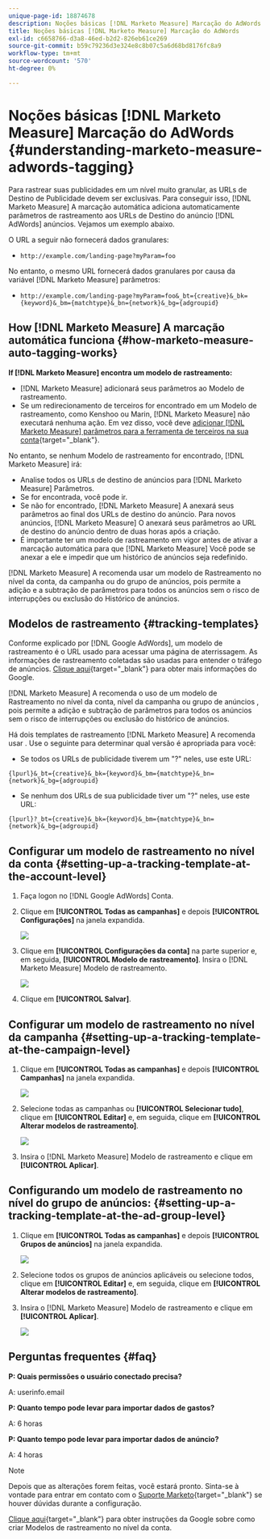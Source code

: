 ```yaml
---
unique-page-id: 18874678
description: Noções básicas [!DNL Marketo Measure] Marcação do AdWords - [!DNL Marketo Measure] - Documentação do produto
title: Noções básicas [!DNL Marketo Measure] Marcação do AdWords
exl-id: c6658766-d3a8-46ed-b2d2-826eb61ce269
source-git-commit: b59c79236d3e324e8c8b07c5a6d68bd8176fc8a9
workflow-type: tm+mt
source-wordcount: '570'
ht-degree: 0%

---
```


# Noções básicas [!DNL Marketo Measure] Marcação do AdWords {#understanding-marketo-measure-adwords-tagging}

Para rastrear suas publicidades em um nível muito granular, as URLs de Destino de Publicidade devem ser exclusivas. Para conseguir isso, [!DNL Marketo Measure] A marcação automática adiciona automaticamente parâmetros de rastreamento aos URLs de Destino do anúncio [!DNL AdWords] anúncios. Vejamos um exemplo abaixo.

O URL a seguir não fornecerá dados granulares:

* `http://example.com/landing-page?myParam=foo`

No entanto, o mesmo URL fornecerá dados granulares por causa da variável [!DNL Marketo Measure] parâmetros:

* `http://example.com/landing-page?myParam=foo&_bt={creative}&_bk={keyword}&_bm={matchtype}&_bn={network}&_bg={adgroupid}`

## How [!DNL Marketo Measure] A marcação automática funciona {#how-marketo-measure-auto-tagging-works}

**If [!DNL Marketo Measure] encontra um modelo de rastreamento:**

* [!DNL Marketo Measure] adicionará seus parâmetros ao Modelo de rastreamento.
* Se um redirecionamento de terceiros for encontrado em um Modelo de rastreamento, como Kenshoo ou Marin, [!DNL Marketo Measure] não executará nenhuma ação. Em vez disso, você deve [adicionar [!DNL Marketo Measure] parâmetros para a ferramenta de terceiros na sua conta](/help/api-connections/utilizing-marketo-measures-api-connections/how-bid-management-tools-affect-marketo-measure.md){target=&quot;_blank&quot;}.

No entanto, se nenhum Modelo de rastreamento for encontrado, [!DNL Marketo Measure] irá:

* Analise todos os URLs de destino de anúncios para [!DNL Marketo Measure] Parâmetros.
* Se for encontrada, você pode ir.
* Se não for encontrado, [!DNL Marketo Measure] A anexará seus parâmetros ao final dos URLs de destino do anúncio. Para novos anúncios, [!DNL Marketo Measure] O anexará seus parâmetros ao URL de destino do anúncio dentro de duas horas após a criação.
* É importante ter um modelo de rastreamento em vigor antes de ativar a marcação automática para que [!DNL Marketo Measure] Você pode se anexar a ele e impedir que um histórico de anúncios seja redefinido.

[!DNL Marketo Measure] A recomenda usar um modelo de Rastreamento no nível da conta, da campanha ou do grupo de anúncios, pois permite a adição e a subtração de parâmetros para todos os anúncios sem o risco de interrupções ou exclusão do Histórico de anúncios.

## Modelos de rastreamento {#tracking-templates}

Conforme explicado por [!DNL Google AdWords], um modelo de rastreamento é o URL usado para acessar uma página de aterrissagem. As informações de rastreamento coletadas são usadas para entender o tráfego de anúncios. [Clique aqui](https://support.google.com/adwords/answer/7197008?hl=en){target=&quot;_blank&quot;} para obter mais informações do Google.

[!DNL Marketo Measure] A recomenda o uso de um modelo de Rastreamento no nível da conta, nível da campanha ou grupo de anúncios , pois permite a adição e subtração de parâmetros para todos os anúncios sem o risco de interrupções ou exclusão do histórico de anúncios.

Há dois templates de rastreamento [!DNL Marketo Measure] A recomenda usar . Use o seguinte para determinar qual versão é apropriada para você:

* Se todos os URLs de publicidade tiverem um &quot;?&quot; neles, use este URL:

`{lpurl}&_bt={creative}&_bk={keyword}&_bm={matchtype}&_bn={network}&_bg={adgroupid}`

* Se nenhum dos URLs de sua publicidade tiver um &quot;?&quot; neles, use este URL:

`{lpurl}?_bt={creative}&_bk={keyword}&_bm={matchtype}&_bn={network}&_bg={adgroupid}`

## Configurar um modelo de rastreamento no nível da conta {#setting-up-a-tracking-template-at-the-account-level}

1. Faça logon no [!DNL Google AdWords] Conta.

1. Clique em **[!UICONTROL Todas as campanhas]** e depois **[!UICONTROL Configurações]** na janela expandida.

   ![](assets/1.png)

1. Clique em **[!UICONTROL Configurações da conta]** na parte superior e, em seguida, **[!UICONTROL Modelo de rastreamento]**. Insira o [!DNL Marketo Measure] Modelo de rastreamento.

   ![](assets/2-1.png)

1. Clique em **[!UICONTROL Salvar]**.

## Configurar um modelo de rastreamento no nível da campanha {#setting-up-a-tracking-template-at-the-campaign-level}

1. Clique em **[!UICONTROL Todas as campanhas]** e depois **[!UICONTROL Campanhas]** na janela expandida.

   ![](assets/3.png)

1. Selecione todas as campanhas ou **[!UICONTROL Selecionar tudo]**, clique em **[!UICONTROL Editar]** e, em seguida, clique em **[!UICONTROL Alterar modelos de rastreamento]**.

   ![](assets/4-1.png)

1. Insira o [!DNL Marketo Measure] Modelo de rastreamento e clique em **[!UICONTROL Aplicar]**.

## Configurando um modelo de rastreamento no nível do grupo de anúncios: {#setting-up-a-tracking-template-at-the-ad-group-level}

1. Clique em **[!UICONTROL Todas as campanhas]** e depois **[!UICONTROL Grupos de anúncios]** na janela expandida.

   ![](assets/5-1.png)

1. Selecione todos os grupos de anúncios aplicáveis ou selecione todos, clique em **[!UICONTROL Editar]** e, em seguida, clique em **[!UICONTROL Alterar modelos de rastreamento]**.

1. Insira o [!DNL Marketo Measure] Modelo de rastreamento e clique em **[!UICONTROL Aplicar]**.

   ![](assets/6-1.png)

## Perguntas frequentes {#faq}

**P: Quais permissões o usuário conectado precisa?**

A: userinfo.email

**P: Quanto tempo pode levar para importar dados de gastos?**

A: 6 horas

**P: Quanto tempo pode levar para importar dados de anúncio?**

A: 4 horas

>[!NOTE]
>
>Depois que as alterações forem feitas, você estará pronto. Sinta-se à vontade para entrar em contato com o [Suporte Marketo](https://nation.marketo.com/t5/support/ct-p/Support){target=&quot;_blank&quot;} se houver dúvidas durante a configuração.

[Clique aqui](https://support.google.com/adwords/answer/6076199?hl=en#tracking){target=&quot;_blank&quot;} para obter instruções da Google sobre como criar Modelos de rastreamento no nível da conta.
